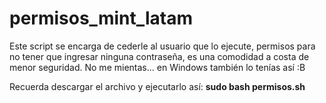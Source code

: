# permisos_mint_latam
Este script se encarga de cederle al usuario que lo ejecute, permisos para no tener que ingresar ninguna contraseña, es una comodidad a costa de menor seguridad. No me mientas... en Windows también lo tenías así :B

Recuerda descargar el archivo y ejecutarlo así: **sudo bash permisos.sh**
